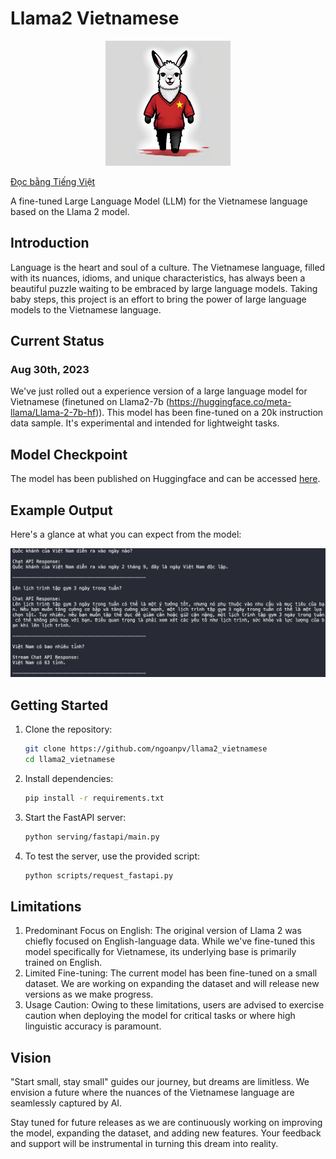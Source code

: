 # Llama2 Vietnamese

<p align="center">
  <img src="docs/imgs/logo.png" alt="Llama 2 Logo" width="200"/>
</p>

[Đọc bằng Tiếng Việt](README_vi.md)

A fine-tuned Large Language Model (LLM) for the Vietnamese language based on the Llama 2 model.

## Introduction

Language is the heart and soul of a culture. The Vietnamese language, filled with its nuances, idioms, and unique characteristics, has always been a beautiful puzzle waiting to be embraced by large language models. Taking baby steps, this project is an effort to bring the power of large language models to the Vietnamese language. 


## Current Status
### Aug 30th, 2023

We've just rolled out a experience version of a large language model for Vietnamese (finetuned on Llama2-7b (https://huggingface.co/meta-llama/Llama-2-7b-hf)). This model has been fine-tuned on a 20k instruction data sample. It's experimental and intended for lightweight tasks.

## Model Checkpoint

The model has been published on Huggingface and can be accessed [here](https://huggingface.co/ngoantech/Llama-2-7b-vietnamese-20k).

## Example Output
Here's a glance at what you can expect from the model:

<img src="docs/imgs/exp_1.png" alt="output_1"/>  


## Getting Started

1. Clone the repository:
    ```bash
    git clone https://github.com/ngoanpv/llama2_vietnamese
    cd llama2_vietnamese
    ```

2. Install dependencies:
    ```bash
    pip install -r requirements.txt
    ```

3. Start the FastAPI server:
    ```bash
    python serving/fastapi/main.py
    ```

4. To test the server, use the provided script:
    ```bash
    python scripts/request_fastapi.py
    ```

## Limitations

1. Predominant Focus on English: The original version of Llama 2 was chiefly focused on English-language data. While we've fine-tuned this model specifically for Vietnamese, its underlying base is primarily trained on English.
2. Limited Fine-tuning: The current model has been fine-tuned on a small dataset. We are working on expanding the dataset and will release new versions as we make progress.
3. Usage Caution: Owing to these limitations, users are advised to exercise caution when deploying the model for critical tasks or where high linguistic accuracy is paramount.

## Vision


"Start small, stay small" guides our journey, but dreams are limitless. We envision a future where the nuances of the Vietnamese language are seamlessly captured by AI. 

Stay tuned for future releases as we are continuously working on improving the model, expanding the dataset, and adding new features. Your feedback and support will be instrumental in turning this dream into reality.